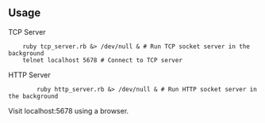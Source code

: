 ## Usage

TCP Server
```
	ruby tcp_server.rb &> /dev/null & # Run TCP socket server in the background
	telnet localhost 5678 # Connect to TCP server
```

HTTP Server
```
        ruby http_server.rb &> /dev/null & # Run HTTP socket server in the background
```

Visit localhost:5678 using a browser.


